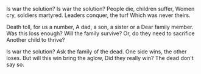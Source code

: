 Is war the solution?
Is war the solution?
People die, children suffer,
Women cry, soldiers martyred.
Leaders conquer, the turf
Which was never theirs.

Death toll, for us a number,
A dad, a son, a sister or a 
Dear family member.
Was this loss enough?
Will the family survive?
Or, do they need to sacrifice
Another child to thrive?

Is war the solution?
Ask the family of the dead.
One side wins, the other loses.
But will this win bring the aglow,
Did they really win?
The dead don't say so.